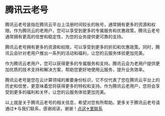 # 腾讯云老号

腾讯云老号是指在腾讯云平台上注册时间较长的账号，通常拥有更多的资源和权限。作为腾讯云的老用户，您可以享受到更多的专属服务和优惠政策。腾讯云老号通常拥有更高的信誉和稳定性，为您的业务提供更可靠的支持。

腾讯云老号拥有更多的资源和权限，可以享受到更多的折扣和优惠政策。同时，腾讯云会针对老用户推出一系列的活动和福利，让您的云服务体验更加完美。

作为腾讯云老用户，您可以获得更多的专属服务和支持。腾讯云会为老用户提供更加优质的技术支持和解决方案，帮助您更好地使用云服务，提升业务效率。

腾讯云老号是您在云计算领域的重要身份标识，它不仅代表了您在腾讯云平台上的历史和信誉，更意味着您将获得更多的特权和支持。作为腾讯云老用户，您将会享受到更多的福利和关怀，让您的云服务体验更加完美。

以上就是关于腾讯云老号的相关信息，希望对您有所帮助。更多关于腾讯云老号请通过✈与我们联系，感谢阅读，谢谢！[点这✈里联系](https://gg.k02.cc)